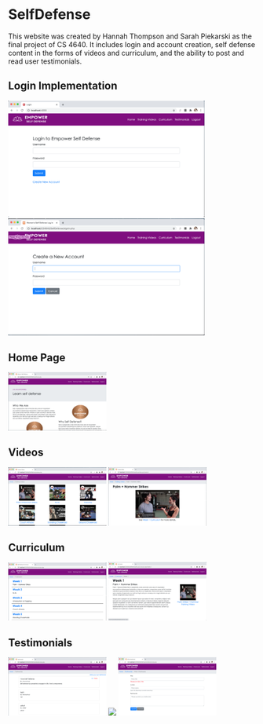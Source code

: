 # SelfDefense
This website was created by Hannah Thompson and Sarah Piekarski as the final project of CS 4640. It includes login and account creation, self defense content in the forms of videos and curriculum, and the ability to post and read user testimonials.

## Login Implementation
<img src="/login.png" width="400"> <img src="/newAccount.png" width="400">

## Home Page
<img src="/home.png" width="200">

## Videos
<img src="/videos.png" width="200"> <img src="/focusVideo.png" width="200">

## Curriculum
<img src="/curriculum.png" width="200"> <img src="/focusCurriculum.png" width="200">

## Testimonials
<img src="/testimonials.png" width="200"> <img src="/writeTestimonials.png" width="200"> <img src="/errorMessaging.png" width="200">
